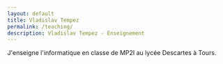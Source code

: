 ```yaml
---
layout: default
title: Vladislav Tempez
permalink: /teaching/
description: Vladislav Tempez - Enseignement
---
```

J'enseigne l'informatique en classe de MP2I au lycée Descartes à Tours.
